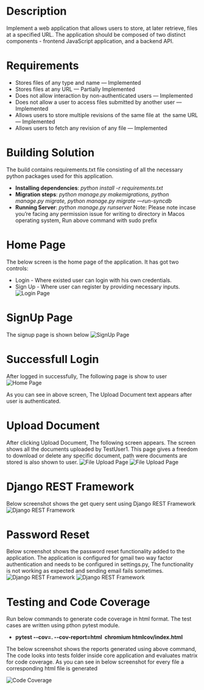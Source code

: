 # Description
Implement a web application that allows users to store, at later retrieve, files at a specified URL. The application should be composed of two distinct components - frontend JavaScript application, and a backend API.

# Requirements
- Stores files of any type and name — Implemented
- Stores files at any URL — Partially Implemented
- Does not allow interaction by non-authenticated users — Implemented
- Does not allow a user to access files submitted by another user — Implemented
- Allows users to store multiple revisions of the same file at  the same URL — Implemented
- Allows users to fetch any revision of any file — Implemented

# Building Solution
The build contains requirements.txt file consisting of all the necessary python packages used for this application.

- **Installing dependencies**: *python install -r requirements.txt*
 - **Migration steps**: *python manage.py makemigrations, python manage.py migrate, python manage.py migrate —run-syncdb*
- **Running Server**: *python manage.py runserver*
Note: Please note incase you’re facing any permission issue for writing to directory in Macos operating system, Run above command with sudo prefix

# Home Page
The below screen is the home page of the application. It has got two controls:
- Login - Where existed user can login with his own credentials.
- Sign Up - Where user can register by providing necessary inputs.
![Login Page](https://github.com/Aarif1430/Django-file-storage-application/blob/master/media/login.png)

# SignUp Page
The signup page is shown below
![SignUp Page](https://github.com/Aarif1430/Django-file-storage-application/blob/master/media/sign_up.png)

# Successfull Login
After logged in successfully, The following page is show to user
![Home Page](https://github.com/Aarif1430/Django-file-storage-application/blob/master/media/home.png)

As you can see in above screen, The Upload Document text appears after user is authenticated.

# Upload Document
After clicking Upload Document, The following screen appears. The screen shows all the documents uploaded by TestUser1. This page gives a freedom to download or delete any specific document, path were documents are stored is also shown to user.
![File Upload Page](https://github.com/Aarif1430/Django-file-storage-application/blob/master/media/file_upload1.png)
![File Upload Page](https://github.com/Aarif1430/Django-file-storage-application/blob/master/media/file_upload2.png)

# Django REST Framework
Below screenshot shows the get query sent using Django REST Framework
![Django REST Framework](https://github.com/Aarif1430/Django-file-storage-application/blob/master/media/postman.png)

# Password Reset
Below screenshot shows the password reset functionality added to the application. The application is configured for gmail two way factor authentication and needs to be configured in settings.py, The functionality is not working as expected and sending email fails sometimes.
![Django REST Framework](https://github.com/Aarif1430/Django-file-storage-application/blob/master/media/forgot_password.png)
![Django REST Framework](https://github.com/Aarif1430/Django-file-storage-application/blob/master/media/email_reset.png)

# Testing and Code Coverage
Run below commands to generate code coverage in html format. The test cases are written using pthon pytest module.
-  **pytest --cov=. --cov-report=html 	chromium htmlcov/index.html**

The below screenshot shows the reports generated using above command, The code looks into tests folder inside core application and evaluates matrix for code coverage. As you can see in below screenshot for every file a corresponding html file is generated  

![Code Coverage](https://github.com/Aarif1430/Django-file-storage-application/blob/master/media/code_coverage.png)


